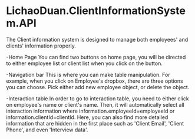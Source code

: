 # LichaoDuan.ClientInformationSystem.API
The Client information system is designed to manage both employees' and clients' information properly.

-Home Page
  You can find two buttons on home page, you will be directed to either employee list or client list when you click on the button.
  
-Navigation bar
  This is where you can make table manipulation. For example, when you click on Employee's dropbox, there are three options you can choose. 
  Pick either add new employee object, or delete the object.
  
-Interaction table
  In order to go to interaction table, you need to either click on employee's name or client's name. Then, it will automatically select
  all interaction information where information.employeeId=employeeId or information.clientId=clientId. Here, you can also find more 
  detailed information that are hidden in the first place such as 'Client Email', 'Client Phone', and even 'Interview data'.
